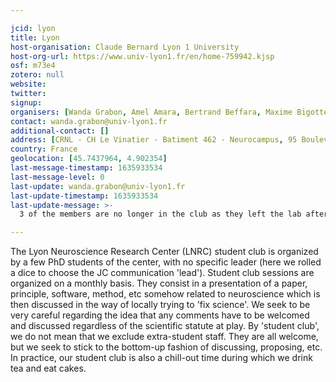 ```yaml
---

jcid: lyon
title: Lyon
host-organisation: Claude Bernard Lyon 1 University
host-org-url: https://www.univ-lyon1.fr/en/home-759942.kjsp
osf: m73e4
zotero: null
website: 
twitter: 
signup: 
organisers: [Wanda Grabon, Amel Amara, Bertrand Beffara, Maxime Bigotte]
contact: wanda.grabon@univ-lyon1.fr
additional-contact: []
address: [CRNL - CH Le Vinatier - Batiment 462 - Neurocampus, 95 Boulevard Pinel, 69500 Bron]
country: France
geolocation: [45.7437964, 4.902354]
last-message-timestamp: 1635933534
last-message-level: 0
last-update: wanda.grabon@univ-lyon1.fr
last-update-timestamp: 1635933534
last-update-message: >-
  3 of the members are no longer in the club as they left the lab after there PhD defense : Ines Daguet, Aurelie Brecier and Nadia Gasmi. Hopefully, new members will join soon !

---
```


The Lyon Neuroscience Research Center (LNRC) student club is organized by a few PhD students of the center, with no specific leader (here we rolled a dice to choose the JC communication 'lead'). Student club sessions are
organized on a monthly basis. They consist in a presentation of a paper, principle, software, method, etc somehow related to neuroscience which is then discussed in the way of locally trying to 'fix science'. 
We seek to be very careful regarding the idea that any comments have to be welcomed and discussed regardless of the scientific statute at play. By 'student club', we do not mean that we exclude extra-student staff. 
They are all welcome, but we seek to stick to the bottom-up fashion of discussing, proposing, etc. In practice, our student club is also a chill-out time during which we drink tea and eat cakes.
